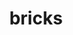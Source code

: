 ---
title: "bricks"
layout: cache
categories: [package, develop-2024-01-21]
meta: {"versions": ["2023.08.25"], "compilers": ["gcc@=11.4.0", "gcc@=9.4.0", "oneapi@=2023.2.0"], "oss": ["ubuntu20.04"], "platforms": ["linux"], "targets": ["ppc64le", "x86_64_v3"], "stacks": ["e4s", "e4s-oneapi", "e4s-power", "root"], "num_specs": 5, "num_specs_by_stack": {"e4s-power": 2, "root": 5, "e4s": 2, "e4s-oneapi": 1}}
spec_details: [{"hash": "rfa5szgtvbak6ysrvjppb4tntx5lbutf", "compiler": "gcc@=9.4.0", "versions": ["2023.08.25"], "os": "ubuntu20.04", "platform": "linux", "target": "ppc64le", "variants": ["build_system=cmake", "build_type=Release", "~cuda", "generator=make", "~ipo", "patches=7fe8d1d"], "stacks": ["e4s-power", "root"], "size": "-", "tarball": "https://binaries.spack.io/develop-2024-01-21/build_cache/linux-ubuntu20.04-ppc64le/gcc-9.4.0/bricks-2023.08.25/linux-ubuntu20.04-ppc64le-gcc-9.4.0-bricks-2023.08.25-rfa5szgtvbak6ysrvjppb4tntx5lbutf.spack"}, {"hash": "mzcffzjardxphrqexb73kc3rncoefsq4", "compiler": "gcc@=9.4.0", "versions": ["2023.08.25"], "os": "ubuntu20.04", "platform": "linux", "target": "ppc64le", "variants": ["build_system=cmake", "build_type=Release", "+cuda", "generator=make", "~ipo", "patches=7fe8d1d"], "stacks": ["e4s-power", "root"], "size": "-", "tarball": "https://binaries.spack.io/develop-2024-01-21/build_cache/linux-ubuntu20.04-ppc64le/gcc-9.4.0/bricks-2023.08.25/linux-ubuntu20.04-ppc64le-gcc-9.4.0-bricks-2023.08.25-mzcffzjardxphrqexb73kc3rncoefsq4.spack"}, {"hash": "z65ovgh2zriwyfbxsxiudv3h4o7j4ekv", "compiler": "gcc@=11.4.0", "versions": ["2023.08.25"], "os": "ubuntu20.04", "platform": "linux", "target": "x86_64_v3", "variants": ["build_system=cmake", "build_type=Release", "~cuda", "generator=make", "~ipo", "patches=7fe8d1d"], "stacks": ["root", "e4s"], "size": "-", "tarball": "https://binaries.spack.io/develop-2024-01-21/build_cache/linux-ubuntu20.04-x86_64_v3/gcc-11.4.0/bricks-2023.08.25/linux-ubuntu20.04-x86_64_v3-gcc-11.4.0-bricks-2023.08.25-z65ovgh2zriwyfbxsxiudv3h4o7j4ekv.spack"}, {"hash": "67onslma3dsodbnl6qhqdb6uvzgimum2", "compiler": "gcc@=11.4.0", "versions": ["2023.08.25"], "os": "ubuntu20.04", "platform": "linux", "target": "x86_64_v3", "variants": ["build_system=cmake", "build_type=Release", "+cuda", "generator=make", "~ipo", "patches=7fe8d1d"], "stacks": ["root", "e4s"], "size": "-", "tarball": "https://binaries.spack.io/develop-2024-01-21/build_cache/linux-ubuntu20.04-x86_64_v3/gcc-11.4.0/bricks-2023.08.25/linux-ubuntu20.04-x86_64_v3-gcc-11.4.0-bricks-2023.08.25-67onslma3dsodbnl6qhqdb6uvzgimum2.spack"}, {"hash": "wspta6hstrgtzv5s4ipmvcl5532ers74", "compiler": "oneapi@=2023.2.0", "versions": ["2023.08.25"], "os": "ubuntu20.04", "platform": "linux", "target": "x86_64_v3", "variants": ["build_system=cmake", "build_type=Release", "~cuda", "generator=make", "~ipo", "patches=7fe8d1d"], "stacks": ["e4s-oneapi", "root"], "size": "-", "tarball": "https://binaries.spack.io/develop-2024-01-21/build_cache/linux-ubuntu20.04-x86_64_v3/oneapi-2023.2.0/bricks-2023.08.25/linux-ubuntu20.04-x86_64_v3-oneapi-2023.2.0-bricks-2023.08.25-wspta6hstrgtzv5s4ipmvcl5532ers74.spack"}]
---